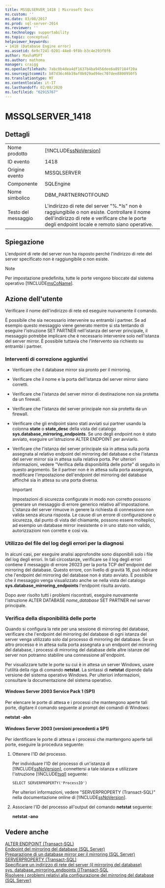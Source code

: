 ```yaml
---
title: MSSQLSERVER_1418 | Microsoft Docs
ms.custom: ''
ms.date: 03/08/2017
ms.prod: sql-server-2014
ms.reviewer: ''
ms.technology: supportability
ms.topic: conceptual
helpviewer_keywords:
- 1418 (Database Engine error)
ms.assetid: 6e9c7241-0201-44e0-9f8b-b3c4e293f0f6
author: MashaMSFT
ms.author: mathoma
manager: craigg
ms.openlocfilehash: 7abc0b4dea4df1637b4ba9456dee6a897184f20a
ms.sourcegitcommit: b87d36c46b39af8b929ad94ec707dee8800950f5
ms.translationtype: MT
ms.contentlocale: it-IT
ms.lasthandoff: 02/08/2020
ms.locfileid: "62915767"
---
```

# <a name="mssqlserver_1418"></a>MSSQLSERVER_1418
    
## <a name="details"></a>Dettagli  
  
|||  
|-|-|  
|Nome prodotto|[!INCLUDE[ssNoVersion](../../includes/ssnoversion-md.md)]|  
|ID evento|1418|  
|Origine evento|MSSQLSERVER|  
|Componente|SQLEngine|  
|Nome simbolico|DBM_PARTNERNOTFOUND|  
|Testo del messaggio|L'indirizzo di rete del server "%.*ls" non è raggiungibile o non esiste. Controllare il nome dell'indirizzo di rete e verificare che le porte degli endpoint locale e remoto siano operative.|  
  
## <a name="explanation"></a>Spiegazione  
 L'endpoint di rete del server non ha risposto perché l'indirizzo di rete del server specificato non è raggiungibile o non esiste.  
  
> [!NOTE]  
>  Per impostazione predefinita, tutte le porte vengono bloccate dal sistema operativo [!INCLUDE[msCoName](../../includes/msconame-md.md)].  
  
## <a name="user-action"></a>Azione dell'utente  
 Verificare il nome dell'indirizzo di rete ed eseguire nuovamente il comando.  
  
 È possibile che sia necessario intervenire su entrambi i partner. Se ad esempio questo messaggio viene generato mentre si sta tentando di eseguire l'istruzione SET PARTNER nell'istanza del server principale, il messaggio potrebbe implicare che è necessario intervenire solo nell'istanza del server mirror. È possibile tuttavia che l'intervento sia richiesto su entrambi i partner.  
  
### <a name="additional-corrective-actions"></a>Interventi di correzione aggiuntivi  
  
-   Verificare che il database mirror sia pronto per il mirroring.  
  
-   Verificare che il nome e la porta dell'istanza del server mirror siano corretti.  
  
-   Verificare che l'istanza del server mirror di destinazione non sia protetta da un firewall.  
  
-   Verificare che l'istanza del server principale non sia protetta da un firewall.  
  
-   Verificare che gli endpoint siano stati avviati sui partner usando la colonna **state** o **state_desc** della vista del catalogo **sys.database_mirroring_endpoints**. Se uno degli endpoint non è stato avviato, eseguire un'istruzione ALTER ENDPOINT per avviarlo.  
  
-   Verificare che l'istanza del server principale sia in attesa sulla porta assegnata al relativo endpoint del mirroring del database e che l'istanza del server mirror sia in attesa sulla relativa porta. Per ulteriori informazioni, vedere "Verifica della disponibilità delle porte" di seguito in questo argomento. Se il partner non è in attesa sulla porta assegnata, modificare l'impostazione dell'endpoint del mirroring del database affinché sia in attesa su una porta diversa.  
  
    > [!IMPORTANT]  
    >  Impostazioni di sicurezza configurate in modo non corretto possono generare un messaggio di errore generico relativo all'impostazione. L'istanza del server rimuove in genere la richiesta di connessione non valida senza alcuna risposta. Le cause di un errore di configurazione o sicurezza, dal punto di vista del chiamante, possono essere molteplici, ad esempio un database mirror inesistente o in uno stato non valido, autorizzazioni non corrette e così via.  
  
### <a name="using-the-error-log-file-for-diagnosis"></a>Utilizzo del file del log degli errori per la diagnosi  
 In alcuni casi, per eseguire analisi approfondite sono disponibili solo i file del log degli errori. In tali circostanze, verificare se il log degli errori contiene il messaggio di errore 26023 per la porta TCP dell'endpoint del mirroring del database. Questo errore, con livello di gravità 16, può indicare che l'endpoint del mirroring del database non è stato avviato. È possibile che il messaggio venga visualizzato anche se nella vista del catalogo **sys.database_mirroring_endpoints** l'endpoint risulta avviato.  
  
 Dopo aver risolto tutti i problemi riscontrati, eseguire nuovamente l'istruzione ALTER DATABASE *nome_database* SET PARTNER nel server principale.  
  
### <a name="verifying-port-availability"></a>Verifica della disponibilità delle porte  
 Quando si configura la rete per una sessione di mirroring del database, verificare che l'endpoint del mirroring del database di ogni istanza del server venga utilizzato solo dal processo di mirroring del database. Se un altro processo è in attesa sulla porta assegnata a un endpoint del mirroring del database, i processi di mirroring del database delle altre istanze del server non potranno stabilire una connessione all'endpoint.  
  
 Per visualizzare tutte le porte su cui è in attesa un server Windows, usare l'utilità della riga di comando **netstat**. La sintassi di **netstat** dipende dalla versione del sistema operativo Windows. Per ulteriori informazioni, consultare la documentazione del sistema operativo.  
  
#### <a name="windows-server-2003-service-pack-1-sp1"></a>Windows Server 2003 Service Pack 1 (SP1)  
 Per elencare le porte di attesa e i processi che mantengono aperte tali porte, digitare il comando seguente al prompt dei comandi di Windows:  
  
 **netstat -abn**  
  
#### <a name="windows-server-2003-pre-sp1"></a>Windows Server 2003 (versioni precedenti a SP1)  
 Per identificare le porte di attesa e i processi che mantengono aperte tali porte, eseguire la procedura seguente:  
  
1.  Ottenere l'ID del processo.  
  
     Per individuare l'ID del processo di un'istanza di [!INCLUDE[ssNoVersion](../../includes/ssnoversion-md.md)], connettersi a tale istanza e utilizzare l'istruzione [!INCLUDE[tsql](../../includes/tsql-md.md)] seguente:  
  
    ```  
    SELECT SERVERPROPERTY('ProcessID')   
    ```  
  
     Per ulteriori informazioni, vedere "SERVERPROPERTY (Transact-SQL)" nella documentazione online di [!INCLUDE[ssNoVersion](../../includes/ssnoversion-md.md)].  
  
2.  Associare l'ID del processo all'output del comando **netstat** seguente:  
  
     **netstat -ano**  
  
## <a name="see-also"></a>Vedere anche  
 [ALTER ENDPOINT &#40;Transact-SQL&#41;](/sql/t-sql/statements/alter-endpoint-transact-sql)   
 [Endpoint del mirroring del database &#40;SQL Server&#41;](../../database-engine/database-mirroring/the-database-mirroring-endpoint-sql-server.md)   
 [Preparazione di un database mirror per il mirroring &#40;SQL Server&#41;](../../database-engine/database-mirroring/prepare-a-mirror-database-for-mirroring-sql-server.md)   
 [SERVERPROPERTY &#40;Transact-SQL&#41;](/sql/t-sql/functions/serverproperty-transact-sql)   
 [Specificare un indirizzo di rete del server &#40;il mirroring del database&#41;](../../database-engine/database-mirroring/specify-a-server-network-address-database-mirroring.md)   
 [sys. database_mirroring_endpoints &#40;&#41;Transact-SQL](/sql/relational-databases/system-catalog-views/sys-database-mirroring-endpoints-transact-sql)   
 [Risolvere i problemi relativi alla configurazione del mirroring del database &#40;SQL Server&#41;](../../database-engine/database-mirroring/troubleshoot-database-mirroring-configuration-sql-server.md)  
  
  
